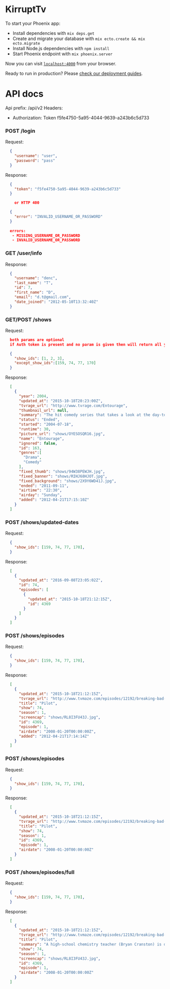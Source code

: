 # KirruptTv

To start your Phoenix app:

  * Install dependencies with `mix deps.get`
  * Create and migrate your database with `mix ecto.create && mix ecto.migrate`
  * Install Node.js dependencies with `npm install`
  * Start Phoenix endpoint with `mix phoenix.server`

Now you can visit [`localhost:4000`](http://localhost:4000) from your browser.

Ready to run in production? Please [check our deployment guides](http://www.phoenixframework.org/docs/deployment).

# API docs

Api prefix: /api/v2
Headers:
  * Authorization: Token f5fe4750-5a95-4044-9639-a243b6c5d733

### POST /login

Request:

```json
  {
    "username": "user",
    "password": "pass"
  }
```

Response:

```json
  {
    "token": "f5fe4750-5a95-4044-9639-a243b6c5d733"
  }

    or HTTP 400

  {
    "error": "INVALID_USERNAME_OR_PASSWORD"
  }
  
  errors:
   - MISSING_USERNAME_OR_PASSWORD
   - INVALID_USERNAME_OR_PASSWORD
```

### GET /user/info

Response:

```json
  {
    "username": "denc",
    "last_name": "T",
    "id": 7,
    "first_name": "D",
    "email": "d.t@gmail.com",
    "date_joined": "2012-05-10T13:32:40Z"
  }
```

### GET/POST /shows

Request:

```json
  both params are optional
  if Auth token is present and no param is given then will return all your shows

  {
    "show_ids": [1, 2, 3],
    "except_show_ids":[159, 74, 77, 170]
  }
```

Response:

```json
  [
    {
      "year": 2004,
      "updated_at": "2015-10-18T20:23:00Z",
      "tvrage_url": "http://www.tvrage.com/Entourage",
      "thumbnail_url": null,
      "summary": "The hit comedy series that takes a look at the day-to-day life of Vincent (Vince) Chase, a hot young actor in Hollywood, and his inner circle. He's brought with him from their hometown in Queens, NY: manager Eric, half-brother Drama, and friend Turtle. The series draws on the experiences of industry insiders to illustrate both the heady excesses of today's celebrity lifestyle, as well as the highs and lows of love and success in show biz. Eric, along with super-agent Ari, keep Vince's star rising while making sound decisions for a long-lasting career in a world of fleeting fame.",
      "status": "Ended",
      "started": "2004-07-18",
      "runtime": 30,
      "picture_url": "shows/OYESOSQR16.jpg",
      "name": "Entourage",
      "ignored": false,
      "id": 163,
      "genres":[
        "Drama",
        "Comedy"
      ],
      "fixed_thumb": "shows/94W38PEWJH.jpg",
      "fixed_banner": "shows/RIHJ68HJOT.jpg",
      "fixed_background": "shows/2X9Y6WD41J.jpg",
      "ended": "2011-09-11",
      "airtime": "22:30",
      "airday": "Sunday",
      "added": "2012-04-21T17:15:10Z"
    }
  ]
```

### POST /shows/updated-dates

Request:

```json
  {
    "show_ids": [159, 74, 77, 170],
  }
```

Response:

```json
  [
    {
      "updated_at": "2016-09-08T23:05:02Z",
      "id": 74,
      "episodes": [
        {
          "updated_at": "2015-10-18T21:12:15Z",
          "id": 4369
        }
      ]
    }
  ]
```

### POST /shows/episodes

Request:

```json
  {
    "show_ids": [159, 74, 77, 170],
  }
```

Response:


```json
  [
    {
      "updated_at": "2015-10-18T21:12:15Z",
      "tvrage_url": "http://www.tvmaze.com/episodes/12192/breaking-bad-1x01-pilot",
      "title": "Pilot",
      "show": 74,
      "season": 1,
      "screencap": "shows/RL8I3FU43J.jpg",
      "id": 4369,
      "episode": 1,
      "airdate": "2008-01-20T00:00:00Z",
      "added": "2012-04-21T17:14:14Z"
    }
  ]
```

### POST /shows/episodes

Request:

```json
  {
    "show_ids": [159, 74, 77, 170],
  }
```

Response:

```json
  [
    {
      "updated_at": "2015-10-18T21:12:15Z",
      "tvrage_url": "http://www.tvmaze.com/episodes/12192/breaking-bad-1x01-pilot",
      "title": "Pilot",
      "show": 74,
      "season": 1,
      "id": 4369,
      "episode": 1,
      "airdate": "2008-01-20T00:00:00Z"
    }
  ]
```

### POST /shows/episodes/full

Request:

```json
  {
    "show_ids": [159, 74, 77, 170],
  }
```

Response:

```json
  [
    {
      "updated_at": "2015-10-18T21:12:15Z",
      "tvrage_url": "http://www.tvmaze.com/episodes/12192/breaking-bad-1x01-pilot",
      "title": "Pilot",
      "summary": "A high-school chemistry teacher (Bryan Cranston) is diagnosed with a deadly cancer, so he puts his expertise to use and teams with an ex-student (Aaron Paul) to manufacture top-grade crystal meth in hopes of providing for his family after he's gone.",
      "show": 74,
      "season": 1,
      "screencap": "shows/RL8I3FU43J.jpg",
      "id": 4369,
      "episode": 1,
      "airdate": "2008-01-20T00:00:00Z"
    }
  ]
```
